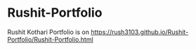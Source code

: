 # Rushit-Portfolio
Rushit Kothari Portfolio is on https://rush3103.github.io/Rushit-Portfolio/Rushit-Portfolio.html
